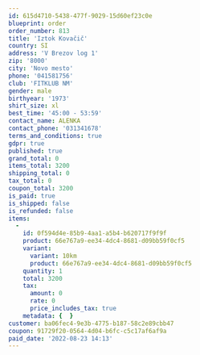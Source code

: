 ```yaml
---
id: 615d4710-5438-477f-9029-15d60ef23c0e
blueprint: order
order_number: 813
title: 'Iztok Kovačič'
country: SI
address: 'V Brezov log 1'
zip: '8000'
city: 'Novo mesto'
phone: '041581756'
club: 'FITKLUB NM'
gender: male
birthyear: '1973'
shirt_size: xl
best_time: '45:00 - 53:59'
contact_name: ALENKA
contact_phone: '031341678'
terms_and_conditions: true
gdpr: true
published: true
grand_total: 0
items_total: 3200
shipping_total: 0
tax_total: 0
coupon_total: 3200
is_paid: true
is_shipped: false
is_refunded: false
items:
  -
    id: 0f594d4e-85b9-4aa1-a5b4-b620717f9f9f
    product: 66e767a9-ee34-4dc4-8681-d09bb59f0cf5
    variant:
      variant: 10km
      product: 66e767a9-ee34-4dc4-8681-d09bb59f0cf5
    quantity: 1
    total: 3200
    tax:
      amount: 0
      rate: 0
      price_includes_tax: true
    metadata: {  }
customer: ba06fec4-9e3b-4775-b187-58c2e89cbb47
coupon: 91729f20-0564-4d04-b6fc-c5c17af6af9a
paid_date: '2022-08-23 14:13'
---
```

